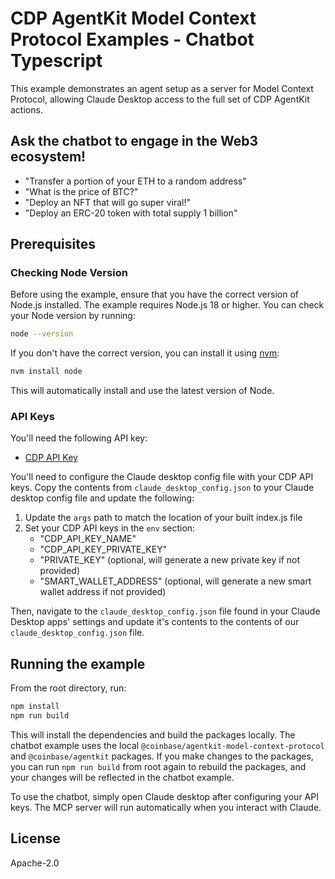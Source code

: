 # CDP AgentKit Model Context Protocol Examples - Chatbot Typescript

This example demonstrates an agent setup as a server for Model Context Protocol, allowing Claude Desktop access to the full set of CDP AgentKit actions.

## Ask the chatbot to engage in the Web3 ecosystem!

- "Transfer a portion of your ETH to a random address"
- "What is the price of BTC?"
- "Deploy an NFT that will go super viral!"
- "Deploy an ERC-20 token with total supply 1 billion"

## Prerequisites

### Checking Node Version

Before using the example, ensure that you have the correct version of Node.js installed. The example requires Node.js 18 or higher. You can check your Node version by running:

```bash
node --version
```

If you don't have the correct version, you can install it using [nvm](https://github.com/nvm-sh/nvm):

```bash
nvm install node
```

This will automatically install and use the latest version of Node.

### API Keys

You'll need the following API key:
- [CDP API Key](https://portal.cdp.coinbase.com/access/api)

You'll need to configure the Claude desktop config file with your CDP API keys. Copy the contents from `claude_desktop_config.json` to your Claude desktop config file and update the following:

1. Update the `args` path to match the location of your built index.js file
2. Set your CDP API keys in the `env` section:
   - "CDP_API_KEY_NAME"
   - "CDP_API_KEY_PRIVATE_KEY"
   - "PRIVATE_KEY" (optional, will generate a new private key if not provided)
   - "SMART_WALLET_ADDRESS" (optional, will generate a new smart wallet address if not provided)

Then, navigate to the `claude_desktop_config.json` file found in your Claude Desktop apps' settings and update it's contents to the contents of our `claude_desktop_config.json` file.

## Running the example

From the root directory, run:

```bash
npm install
npm run build
```

This will install the dependencies and build the packages locally. The chatbot example uses the local `@coinbase/agentkit-model-context-protocol` and `@coinbase/agentkit` packages. If you make changes to the packages, you can run `npm run build` from root again to rebuild the packages, and your changes will be reflected in the chatbot example.

To use the chatbot, simply open Claude desktop after configuring your API keys. The MCP server will run automatically when you interact with Claude.

## License

Apache-2.0
